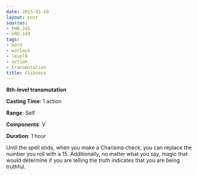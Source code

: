```yaml
---
date: 2015-01-10
layout: post
sources:
- PHB.245
- SRD.149
tags:
- bard
- warlock
- level8
- action
- transmutation
title: Glibness
---
```


**8th-level transmutation**

**Casting Time**: 1 action

**Range**: Self

**Components**: V

**Duration**: 1 hour

Until the spell ends, when you make a Charisma check, you can replace the number you roll with a 15. Additionally, no matter what you say, magic that would determine if you are telling the truth indicates that you are being truthful.
